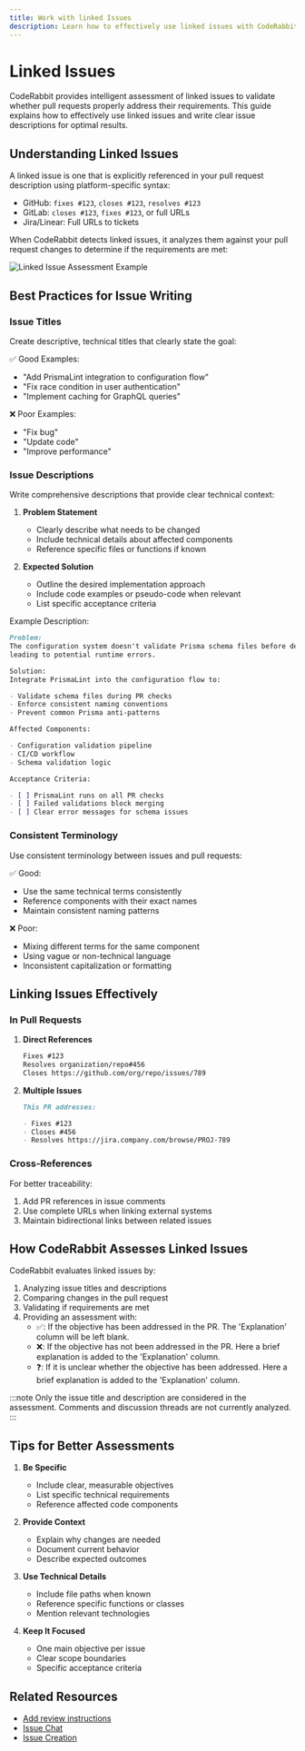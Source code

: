 ```yaml
---
title: Work with linked Issues
description: Learn how to effectively use linked issues with CodeRabbit for better pull request assessments
---
```


# Linked Issues

CodeRabbit provides intelligent assessment of linked issues to validate whether pull requests properly address their requirements. This guide explains how to effectively use linked issues and write clear issue descriptions for optimal results.

## Understanding Linked Issues

A linked issue is one that is explicitly referenced in your pull request description using platform-specific syntax:

- GitHub: `fixes #123`, `closes #123`, `resolves #123`
- GitLab: `closes #123`, `fixes #123`, or full URLs
- Jira/Linear: Full URLs to tickets

When CodeRabbit detects linked issues, it analyzes them against your pull request changes to determine if the requirements are met:

![Linked Issue Assessment Example](/img/guides/linked-issue.png)

## Best Practices for Issue Writing

### Issue Titles

Create descriptive, technical titles that clearly state the goal:

✅ Good Examples:

- "Add PrismaLint integration to configuration flow"
- "Fix race condition in user authentication"
- "Implement caching for GraphQL queries"

❌ Poor Examples:

- "Fix bug"
- "Update code"
- "Improve performance"

### Issue Descriptions

Write comprehensive descriptions that provide clear technical context:

1. **Problem Statement**

   - Clearly describe what needs to be changed
   - Include technical details about affected components
   - Reference specific files or functions if known

2. **Expected Solution**
   - Outline the desired implementation approach
   - Include code examples or pseudo-code when relevant
   - List specific acceptance criteria

Example Description:

```markdown
Problem:
The configuration system doesn't validate Prisma schema files before deployment,
leading to potential runtime errors.

Solution:
Integrate PrismaLint into the configuration flow to:

- Validate schema files during PR checks
- Enforce consistent naming conventions
- Prevent common Prisma anti-patterns

Affected Components:

- Configuration validation pipeline
- CI/CD workflow
- Schema validation logic

Acceptance Criteria:

- [ ] PrismaLint runs on all PR checks
- [ ] Failed validations block merging
- [ ] Clear error messages for schema issues
```

### Consistent Terminology

Use consistent terminology between issues and pull requests:

✅ Good:

- Use the same technical terms consistently
- Reference components with their exact names
- Maintain consistent naming patterns

❌ Poor:

- Mixing different terms for the same component
- Using vague or non-technical language
- Inconsistent capitalization or formatting

## Linking Issues Effectively

### In Pull Requests

1. **Direct References**

   ```markdown
   Fixes #123
   Resolves organization/repo#456
   Closes https://github.com/org/repo/issues/789
   ```

2. **Multiple Issues**

   ```markdown
   This PR addresses:

   - Fixes #123
   - Closes #456
   - Resolves https://jira.company.com/browse/PROJ-789
   ```

### Cross-References

For better traceability:

1. Add PR references in issue comments
2. Use complete URLs when linking external systems
3. Maintain bidirectional links between related issues

## How CodeRabbit Assesses Linked Issues

CodeRabbit evaluates linked issues by:

1. Analyzing issue titles and descriptions
2. Comparing changes in the pull request
3. Validating if requirements are met
4. Providing an assessment with:
   - ✅: If the objective has been addressed in the PR. The 'Explanation' column will be left blank.
   - ❌: If the objective has not been addressed in the PR. Here a brief explanation is added to the 'Explanation' column.
   - ❓: If it is unclear whether the objective has been addressed. Here a brief explanation is added to the 'Explanation' column.

:::note
Only the issue title and description are considered in the assessment. Comments and discussion threads are not currently analyzed.
:::

## Tips for Better Assessments

1. **Be Specific**

   - Include clear, measurable objectives
   - List specific technical requirements
   - Reference affected code components

2. **Provide Context**

   - Explain why changes are needed
   - Document current behavior
   - Describe expected outcomes

3. **Use Technical Details**

   - Include file paths when known
   - Reference specific functions or classes
   - Mention relevant technologies

4. **Keep It Focused**
   - One main objective per issue
   - Clear scope boundaries
   - Specific acceptance criteria

## Related Resources

- [Add review instructions](/guides/review-instructions)
- [Issue Chat](./issue-chat.md)
- [Issue Creation](./issue-creation.md)
